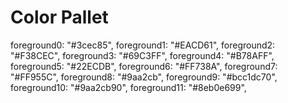 # Color Pallet

foreground0: "#3cec85",
foreground1: "#EACD61",
foreground2: "#F38CEC",
foreground3: "#69C3FF",
foreground4: "#B78AFF",
foreground5: "#22ECDB",
foreground6: "#FF738A",
foreground7: "#FF955C",
foreground8: "#9aa2cb",
foreground9: "#bcc1dc70",
foreground10: "#9aa2cb90",
foreground11: "#8eb0e699",
